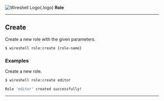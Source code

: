 ![Wireshell Logo](/assets/img/favicon-16x16.png){.logo} **Role**

---

## Create

Create a new role with the given parameters.

```sh
$ wireshell role:create {role-name}
```

### Examples

Create a new role.

```sh
$ wireshell role:create editor

Role 'editor' created successfully!
```

---
